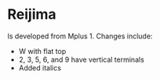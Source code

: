 # Reijima
Is developed from Mplus 1. Changes include:

- W with flat top
- 2, 3, 5, 6, and 9 have vertical terminals
- Added italics
